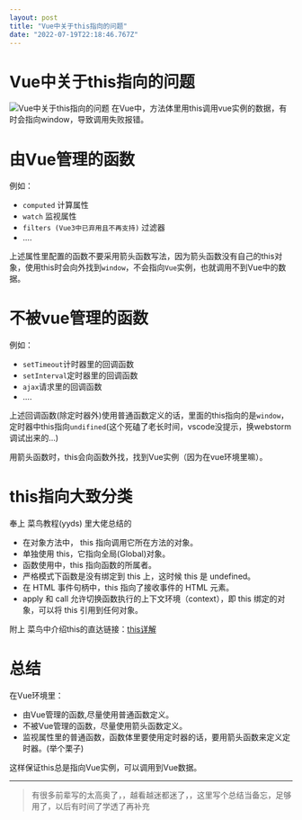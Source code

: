 ```yaml
---
layout: post
title: "Vue中关于this指向的问题"
date: "2022-07-19T22:18:46.767Z"
---
```

Vue中关于this指向的问题
===============

![Vue中关于this指向的问题](https://img2022.cnblogs.com/blog/2722623/202207/2722623-20220720021801973-1123452357.png) 在Vue中，方法体里用this调用vue实例的数据，有时会指向window，导致调用失败报错。

由Vue管理的函数
=========

例如：

*   `computed` 计算属性
*   `watch` 监视属性
*   `filters (Vue3中已弃用且不再支持)` 过滤器
*   ....

上述属性里配置的函数不要采用箭头函数写法，因为箭头函数没有自己的this对象，使用this时会向外找到`window`，不会指向`Vue`实例，也就调用不到Vue中的数据。

不被vue管理的函数
==========

例如：

*   `setTimeout`计时器里的回调函数
*   `setInterval`定时器里的回调函数
*   `ajax`请求里的回调函数
*   ....

上述回调函数(除定时器外)使用普通函数定义的话，里面的this指向的是`window`，定时器中this指向`undifined`(这个死磕了老长时间，vscode没提示，换webstorm调试出来的...)

用箭头函数时，this会向函数外找，找到Vue实例（因为在vue环境里嘛）。

this指向大致分类
==========

奉上 菜鸟教程(yyds) 里大佬总结的

*   在对象方法中， this 指向调用它所在方法的对象。
*   单独使用 this，它指向全局(Global)对象。
*   函数使用中，this 指向函数的所属者。
*   严格模式下函数是没有绑定到 this 上，这时候 this 是 undefined。
*   在 HTML 事件句柄中，this 指向了接收事件的 HTML 元素。
*   apply 和 call 允许切换函数执行的上下文环境（context），即 this 绑定的对象，可以将 this 引用到任何对象。

附上 菜鸟中介绍this的直达链接：[this详解](https://www.runoob.com/js/js-this.html)

总结
==

在Vue环境里：

*   由Vue管理的函数,尽量使用普通函数定义。
*   不被Vue管理的函数，尽量使用箭头函数定义。
*   监视属性里的普通函数，函数体里要使用定时器的话，要用箭头函数来定义定时器。(举个栗子)

这样保证this总是指向Vue实例，可以调用到Vue数据。

* * *

> 有很多前辈写的太高奥了，，越看越迷都迷了，，这里写个总结当备忘，足够用了，以后有时间了学透了再补充